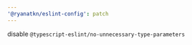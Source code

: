```yaml
---
'@ryanatkn/eslint-config': patch
---
```


disable `@typescript-eslint/no-unnecessary-type-parameters`

